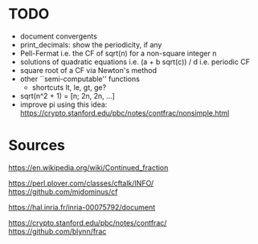 
# TODO

* document convergents
* print_decimals: show the periodicity, if any
* Pell-Fermat i.e. the CF of sqrt(n) for a non-square integer n
* solutions of quadratic equations
    i.e. (a + b sqrt(c)) / d
    i.e. periodic CF
* square root of a CF via Newton's method
* other ``semi-computable'' functions
  * shortcuts lt, le, gt, ge?
* sqrt(n^2 + 1) = [n; 2n, 2n, ...]
* improve pi using this idea:
  https://crypto.stanford.edu/pbc/notes/contfrac/nonsimple.html

# Sources

  https://en.wikipedia.org/wiki/Continued_fraction

  https://perl.plover.com/classes/cftalk/INFO/
  https://github.com/mjdominus/cf

  https://hal.inria.fr/inria-00075792/document

  https://crypto.stanford.edu/pbc/notes/contfrac/
  https://github.com/blynn/frac
